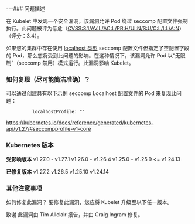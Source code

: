 ---### 问题描述

在 Kubelet 中发现一个安全漏洞，该漏洞允许 Pod 绕过 seccomp 配置文件强制执行。此问题被评为低危（[CVSS:3.1/AV:L/AC:L/PR:H/UI:N/S:U/C:L/I:L/A:N](https://www.first.org/cvss/calculator/3.1#CVSS:3.1/AV:L/AC:L/PR:H/UI:N/S:U/C:L/I:L/A:N)）（评分：3.4）。

如果您的集群中存在使用 [localhost 类型](https://kubernetes.io/docs/reference/generated/kubernetes-api/v1.27/#seccompprofile-v1-core) seccomp 配置文件但指定了空配置字段的 Pod，那么您将受到此问题的影响。在这种情况下，该漏洞允许 Pod 以“无限制”（seccomp 禁用）模式运行。此漏洞影响 Kubelet。

### 如何复现（尽可能简洁准确）？

可以通过创建具有以下示例 seccomp Localhost 配置文件的 Pod 来复现此问题：

```
          localhostProfile: ""
```

https://kubernetes.io/docs/reference/generated/kubernetes-api/v1.27/#seccompprofile-v1-core

### Kubernetes 版本

**受影响版本**
v1.27.0 - v1.27.1
v1.26.0 - v1.26.4
v1.25.0 - v1.25.9
<= v1.24.13

**已修复版本**
v1.27.2
v1.26.5
v1.25.10
v1.24.14

### 其他注意事项

如何修复此漏洞？
要修复此漏洞，您应将 Kubelet 升级至以下任一版本。

致谢
此漏洞由 Tim Allclair 报告，并由 Craig Ingram 修复。